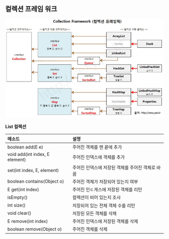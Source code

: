 ## 컬렉션 프레임 워크

![자바컬렉션](../image/javacollection.jpg)

**List 컬렉션**

| 메소드 | 설명 |
| :------------- | :------------- |
| boolean add(E e)       | 주어진 객체를 맨 끝에 추가   |
| void add(int index, E element) | 주어진 인덱스에 객체를 추가 |
| set(int index, E, element) | 주어진 인덱스에 저장된 객체를 주어진 객체로 바꿈 |
| boolean contains(Object o) | 주어진 객체가 저장되어 있는지 여부 |
| E get(int index) | 주어진 인ㄷ게스에 저장된 객체를 리턴 | 
| isEmpty() | 컬렉션이 비어 있는지 조사 |
| int size() | 저장되어 있는 전체 객체 수를 리턴 |
| void clear() | 저장된 모든 객체를 삭제 |
| E remove(int index) | 주어진 인덱스에 저장된 객체를 삭제 |
| boolean remove(Object o) | 주어진 객체를 삭제 |
